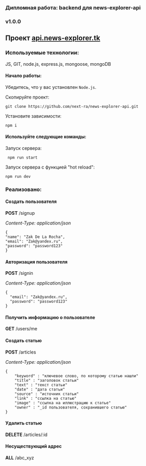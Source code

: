 ### Дипломная работа: backend для news-explorer-api

### v1.0.0

## Проект [api.news-explorer.tk](https://api.news-explorer.tk)

### Используемые технологии:

JS, GIT, node.js, express.js, mongoose, mongoDB

#### Начало работы:

Убедитесь, что у вас установлен `Node.js`.

Скопируйте проект:

```
git clone https://github.com/next-ra/news-explorer-api.git
```

Установите зависимости:

```
npm i
```

#### Используйте следующие команды:

Запуск сервера:

```
 npm run start
```

Запуск сервера с функцией "hot reload":

```
npm run dev
```

### Реализовано:

#### Создать пользователя

**POST** /signup

_Content-Type: application/json_

```
{
"name": "Zak De La Rocha",
"email": "Zak@yandex.ru",
"password": "password123"
}
```

#### Авторизация пользователя

**POST** /signin

_Content-Type: application/json_

```
{
  "email": "Zak@yandex.ru",
  "password": "password123"
}
```
#### Получить информацию о пользователе

**GET** /users/me 

#### Создать статью

**POST** /articles 

_Content-Type: application/json_

```
{
    "keyword" : "ключевое слово, по которому статью нашли"
    "title" : "заголовок статьи"
    "text" : "текст статьи"
    "date" : "дата статьи"
    "source" : "источник статьи"
    "link" : "ссылка на статью"
    "image" : "ссылка на иллюстрацию к статье"
    "owner" : "_id пользователя, сохранившего статью"
}
```

#### Удалить статью 

**DELETE** /articles/:id

#### Несуществующий адрес

**ALL** /abc_xyz